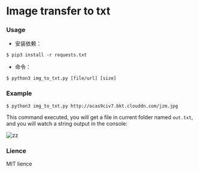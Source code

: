 # Image transfer to txt

### Usage
* 安装依赖：

```shell
$ pip3 install -r requests.txt
````

* 命令：

```shell
$ python3 img_to_txt.py [file/url] [size]
```

### Example
```shell
$ python3 img_to_txt.py http://ocas9civ7.bkt.clouddn.com/jzm.jpg
```
This command executed, you will get a file in current folder named `out.txt`, and you will watch a string output in the console:

![zz](http://ocas9civ7.bkt.clouddn.com/zz.png)

### Lience
MIT lience
